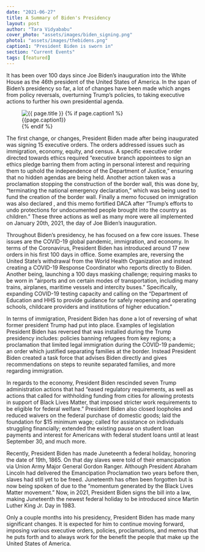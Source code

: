 ```yaml
---
date: "2021-06-27"
title: A Summary of Biden's Presidency
layout: post
author: "Tara Vidyababu"
cover_photo: "assets/images/biden_signing.png"
photo1: "assets/images/thebidens.png"
caption1: "President Biden is sworn in"
section: "Current Events"
tags: [featured]
---
```


It has been over 100 days since Joe Biden’s inauguration into the White House as the 46th president of the United States of America. In the span of Biden’s presidency so far, a lot of changes have been made which anges from policy reversals, overturning Trump’s policies, to  taking executive actions to further his own presidential agenda. 

<div class="pr-0 justify-content-center ">
    <figure>
	    <img class="rounded img-fluid" src="{% if page.photo1 contains "://" %}{{ page.photo1 }}{% else %}{{ site.baseurl }}/{{ page.photo1 }}{% endif %}" alt="{{ page.title }}">
        {% if page.caption1 %}
            <figcaption class="figure-caption">{{page.caption1}}</figcaption>
        {% endif %}
    </figure>
</div>

The first change, or changes, President Biden made after being inaugurated was signing 15 executive orders. The orders addressed issues such as immigration, economy, equity, and census. A specific executive order directed towards ethics required “executive branch appointees to sign an ethics pledge barring them from acting in personal interest and requiring them to uphold the independence of the Department of Justice,”  ensuring that no hidden agendas are being held. Another action taken was a proclamation stopping the construction of the border wall, this was done by, “terminating the national emergency declaration,” which was being used to fund the creation of the border wall. Finally a memo focused on immigration was also declared , and this memo fortified DACA after “Trump’s efforts to undo protections for undocumented people brought into the country as children.” These three actions as well as many more were all implemented on January 20th, 2021, the day of Joe Biden’s inauguration. 

Throughout Biden’s presidency, he has focused on a few core issues. These issues are the COVID-19 global pandemic, immigration, and economy. In terms of the Coronavirus, President Biden has introduced around 17 new orders in his first 100 days in office. Some examples are, reversing the United State’s withdrawal from the World Health Organization and instead creating a COVID-19 Response Coordinator who reports directly to Biden. Another being, launching a 100 days masking challenge; requiring masks to be worn in “airports and on certain modes of transportation, including many trains, airplanes, maritime vessels and intercity buses.” Specifically, expanding COVID-19 testing capacity and calling on the  “Department of Education and HHS to provide guidance for safely reopening and operating schools, childcare providers and institutions of higher education.”

In terms of immigration, President Biden has done a lot of reversing of what former president Trump had put into place. Examples of legislation President Biden has reversed that was installed during the  Trump presidency includes: policies banning refugees from key regions; a proclamation that limited legal immigration during the COVID-19 pandemic; an order which justified separating families at the border. Instead President Biden created a task force that advises Biden directly and gives recommendations on steps to reunite separated families, and more regarding immigration. 

In regards to the economy, President Biden rescinded seven Trump administration actions that had “eased regulatory requirements, as well as actions that called for withholding funding from cities for allowing protests in support of Black Lives Matter, that imposed stricter work requirements to be eligible for federal welfare.” President Biden also closed loopholes and reduced waivers on the federal purchase of domestic goods; laid the foundation for $15 minimum wage; called for assistance on individuals struggling financially; extended the existing pause on student loan payments and interest for Americans with federal student loans until at least September 30, and much more. 

Recently, President Biden has made Juneteenth a federal holiday, honoring the date of 19th, 1865. On that day slaves were told of their emancipation via Union Army Major General Gordon Ranger. Although President Abraham Lincoln had delivered the Emancipation Proclamation two years before then, slaves had still yet to be freed. Juneteenth has often been forgotten but is now being spoken of due to the “momentum generated by the Black Lives Matter movement.” Now, in 2021, President Biden signs the bill into a law, making  Juneteenth the newest federal holiday to be introduced since Martin Luther King Jr. Day in 1983.

Only a couple months into his presidency, President Biden has made many significant changes. It is expected for him to continue moving forward, imposing various executive orders, policies, proclamations, and memos that he puts forth and to always work for the benefit the people that make up  the United States of America. 